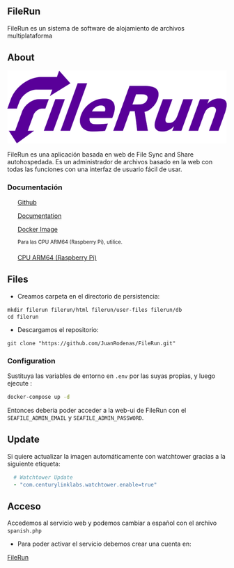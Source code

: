 ## FileRun
FileRun es un sistema de software de alojamiento de archivos multiplataforma

## About

<p align="center">
<img src="https://github.com/JuanRodenas/FileRun/blob/main/FileRun.png" />
</p>

FileRun es una aplicación basada en web de File Sync and Share autohospedada. Es un administrador de archivos basado en la web con todas las funciones con una interfaz de usuario fácil de usar.

### Documentación
<ul>
<p><a href="https://github.com/filerun/docker">Github</a></p>
<p><a href="https://docs.filerun.com/docker">Documentation</a></p>
<p><a href="https://hub.docker.com/r/filerun/filerun/">Docker Image</a></p>

<sup>Para las CPU ARM64 (Raspberry Pi), utilice.</sup>
<p><a href="https://docs.filerun.com/docker-arm64">CPU ARM64 (Raspberry Pi)</a></p>
</ul>

## Files
- Creamos carpeta en el directorio de persistencia:
```
mkdir filerun filerun/html filerun/user-files filerun/db
cd filerun
```
- Descargamos el repositorio:
```
git clone "https://github.com/JuanRodenas/FileRun.git"
```

### Configuration
Sustituya las variables de entorno en `.env` por las suyas propias, y luego ejecute :

```bash
docker-compose up -d
```

Entonces debería poder acceder a la web-ui de FileRun con el `SEAFILE_ADMIN_EMAIL` y `SEAFILE_ADMIN_PASSWORD`.

## Update
Si quiere actualizar la imagen automáticamente con watchtower gracias a la siguiente etiqueta:

```yaml
  # Watchtower Update
  - "com.centurylinklabs.watchtower.enable=true"
```

## Acceso
Accedemos al servicio web y podemos cambiar a español con el archivo `spanish.php`
- Para poder activar el servicio debemos crear una cuenta en:
<p><a href="https://filerun.com/login">FileRun</a></p>
